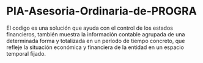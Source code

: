 # PIA-Asesoria-Ordinaria-de-PROGRA
El codigo es una solución que ayuda con el control de los estados financieros, también muestra la información contable agrupada de una determinada forma y totalizada en un período de tiempo concreto, que refleje la situación económica y financiera de la entidad en un espacio temporal fijado.
